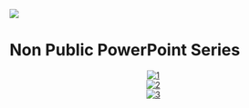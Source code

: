 [![](https://image.thum.io/get/width/1366/crop/450/https://www.youtube.com/playlist?list=PLsiKxvdO6IR-7uJZiSMD6h5Fblx7Pggbb)](#)

# Non Public PowerPoint Series

<div align="center">

[![1](https://youtube-stats-card.vercel.app/api/video?videoid=LaN_pHFQtoc&theme=buefy)](https://www.youtube.com/playlist?list=PLsiKxvdO6IR-7uJZiSMD6h5Fblx7Pggbb)  
[![2](https://youtube-stats-card.vercel.app/api/video?videoid=jy_hr0DGnvA&theme=buefy)](https://www.youtube.com/playlist?list=PLsiKxvdO6IR-7uJZiSMD6h5Fblx7Pggbb)  
[![3](https://youtube-stats-card.vercel.app/api/video?videoid=tEXpjR7xTZo&theme=buefy)](https://www.youtube.com/playlist?list=PLsiKxvdO6IR-7uJZiSMD6h5Fblx7Pggbb)  

</div>
